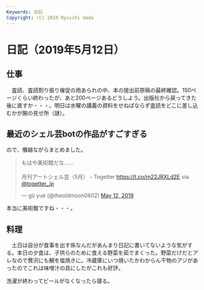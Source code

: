 ```yaml
---
Keywords: 日記
Copyright: (C) 2019 Ryuichi Ueda
---
```


# 日記（2019年5月12日）

## 仕事

　査読、査読割り振り催促の雨あられの中、本の提出前原稿の最終確認。150ページくらい終わったが、あと200ページあるどうしよう。出版社から戻ってきた後に直すか・・・。明日は水曜の講義の資料をせねばならず査読をどこに差し込むかが腕の見せ所（謎）。

## 最近のシェル芸botの作品がすごすぎる

ので、僭越ながらまとめました。

<blockquote class="twitter-tweet" data-partner="tweetdeck"><p lang="ja" dir="ltr">もはや美術館だな……<br><br>月刊アートシェル芸（5月） - Togetter <a href="https://t.co/m22JRXLd2E">https://t.co/m22JRXLd2E</a> via <a href="https://twitter.com/togetter_jp?ref_src=twsrc%5Etfw">@togetter_jp</a></p>&mdash; gǔ yuè (@theoldmoon0602) <a href="https://twitter.com/theoldmoon0602/status/1127387201443024896?ref_src=twsrc%5Etfw">May 12, 2019</a></blockquote>
<script async src="https://platform.twitter.com/widgets.js" charset="utf-8"></script>


本当に美術館ですね・・・。

## 料理

　土日は自分が食事を出す係なんだがあんまり日記に書いてないような気がする。本日の夕食は、子供らのために食える野菜を茹でまくった。野菜だけだとアレなので贅沢にも鯛を塩焼きに。冷蔵庫にいつ焼いたかわからん干物のアジがあったのでこれは味噌汁の具にしたがこれも好評。


洗濯が終わってビールがなくなったら寝る。
